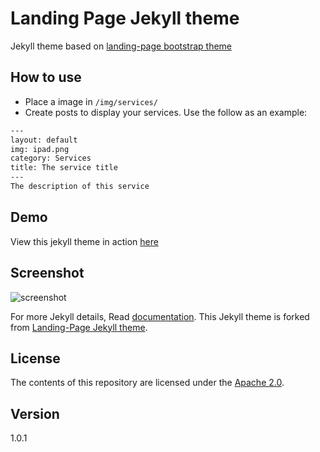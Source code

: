 # Landing Page Jekyll theme

Jekyll theme based on [landing-page bootstrap theme ](http://startbootstrap.com/templates/landing-page/)

## How to use
 - Place a image in `/img/services/`
 - Create posts to display your services. Use the follow as an example:

```txt
---
layout: default
img: ipad.png
category: Services
title: The service title
---
The description of this service
```

## Demo
View this jekyll theme in action [here](http://baiyungroup.github.io/landing-page-theme/)

## Screenshot
![screenshot](https://raw.githubusercontent.com/baiyungroup/landing-page-theme/master/img/screenshot.png)

For more Jekyll details, Read [documentation](http://jekyllrb.com/). This Jekyll theme is forked from [Landing-Page Jekyll theme](https://github.com/swcool/landing-page-theme).

## License
The contents of this repository are licensed under the [Apache
2.0](http://www.apache.org/licenses/LICENSE-2.0.html).

## Version
1.0.1
